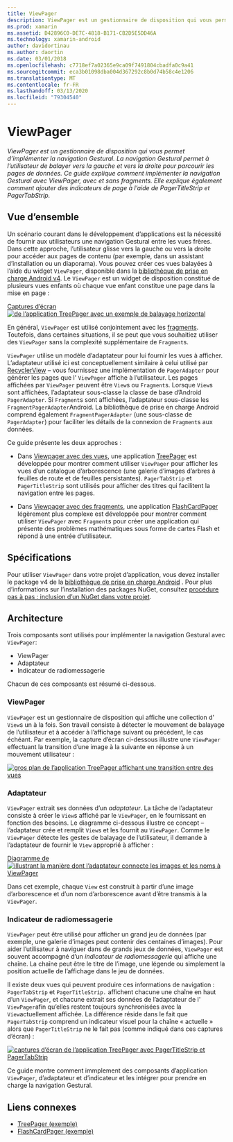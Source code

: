 ```yaml
---
title: ViewPager
description: ViewPager est un gestionnaire de disposition qui vous permet d’implémenter la navigation Gestural. La navigation Gestural permet à l’utilisateur de balayer vers la gauche et vers la droite pour parcourir les pages de données. Ce guide explique comment implémenter la navigation Gestural avec ViewPager, avec et sans fragments. Elle explique également comment ajouter des indicateurs de page à l’aide de PagerTitleStrip et PagerTabStrip.
ms.prod: xamarin
ms.assetid: D42896C0-DE7C-4818-B171-CB2D5E5DD46A
ms.technology: xamarin-android
author: davidortinau
ms.author: daortin
ms.date: 03/01/2018
ms.openlocfilehash: c7718ef7a02365e9ca09f7491804cbadfa0c9a41
ms.sourcegitcommit: eca3b01098dba004d367292c8b0d74b58c4e1206
ms.translationtype: MT
ms.contentlocale: fr-FR
ms.lasthandoff: 03/13/2020
ms.locfileid: "79304540"
---
```

# <a name="viewpager"></a>ViewPager

_ViewPager est un gestionnaire de disposition qui vous permet d’implémenter la navigation Gestural. La navigation Gestural permet à l’utilisateur de balayer vers la gauche et vers la droite pour parcourir les pages de données. Ce guide explique comment implémenter la navigation Gestural avec ViewPager, avec et sans fragments. Elle explique également comment ajouter des indicateurs de page à l’aide de PagerTitleStrip et PagerTabStrip._

## <a name="overview"></a>Vue d’ensemble

Un scénario courant dans le développement d’applications est la nécessité de fournir aux utilisateurs une navigation Gestural entre les vues frères. Dans cette approche, l’utilisateur glisse vers la gauche ou vers la droite pour accéder aux pages de contenu (par exemple, dans un assistant d’installation ou un diaporama). Vous pouvez créer ces vues balayées à l’aide du widget `ViewPager`, disponible dans la [bibliothèque de prise en charge Android v4](https://www.nuget.org/packages/Xamarin.Android.Support.v4/). Le `ViewPager` est un widget de disposition constitué de plusieurs vues enfants où chaque vue enfant constitue une page dans la mise en page : 

[Captures d’écran ![de l’application TreePager avec un exemple de balayage horizontal](images/01-intro-sml.png)](images/01-intro.png#lightbox)

En général, `ViewPager` est utilisé conjointement avec les [fragments](~/android/platform/fragments/index.md). Toutefois, dans certaines situations, il se peut que vous souhaitiez utiliser des `ViewPager` sans la complexité supplémentaire de `Fragment`s.

`ViewPager` utilise un modèle d’adaptateur pour lui fournir les vues à afficher. L’adaptateur utilisé ici est conceptuellement similaire à celui utilisé par [RecyclerView](~/android/user-interface/layouts/recycler-view/index.md) &ndash; vous fournissez une implémentation de `PagerAdapter` pour générer les pages que l' `ViewPager` affiche à l’utilisateur. Les pages affichées par `ViewPager` peuvent être `View`s ou `Fragment`s. Lorsque `View`s sont affichées, l’adaptateur sous-classe la classe de base d’Android `PagerAdapter`. Si `Fragment`s sont affichées, l’adaptateur sous-classe les `FragmentPagerAdapter`Android. La bibliothèque de prise en charge Android comprend également `FragmentPagerAdapter` (une sous-classe de `PagerAdapter`) pour faciliter les détails de la connexion de `Fragment`s aux données. 

Ce guide présente les deux approches : 

- Dans [Viewpager avec des vues](~/android/user-interface/controls/view-pager/viewpager-and-views.md), une application [TreePager](https://docs.microsoft.com/samples/xamarin/monodroid-samples/userinterface-treepager) est développée pour montrer comment utiliser `ViewPager` pour afficher les vues d’un catalogue d’arborescence (une galerie d’images d’arbres à feuilles de route et de feuilles persistantes). 
    `PagerTabStrip` et `PagerTitleStrip` sont utilisés pour afficher des titres qui facilitent la navigation entre les pages.

- Dans [Viewpager avec des fragments](~/android/user-interface/controls/view-pager/viewpager-and-fragments.md), une application [FlashCardPager](https://docs.microsoft.com/samples/xamarin/monodroid-samples/userinterface-flashcardpager) légèrement plus complexe est développée pour montrer comment utiliser `ViewPager` avec `Fragment`s pour créer une application qui présente des problèmes mathématiques sous forme de cartes Flash et répond à une entrée d’utilisateur. 

## <a name="requirements"></a>Spécifications

Pour utiliser `ViewPager` dans votre projet d’application, vous devez installer le package v4 de la [bibliothèque de prise en charge Android](https://www.nuget.org/packages/Xamarin.Android.Support.v4/) . Pour plus d’informations sur l’installation des packages NuGet, consultez [procédure pas à pas : inclusion d’un NuGet dans votre projet](https://docs.microsoft.com/visualstudio/mac/nuget-walkthrough). 

## <a name="architecture"></a>Architecture

Trois composants sont utilisés pour implémenter la navigation Gestural avec `ViewPager`:

- ViewPager
- Adaptateur
- Indicateur de radiomessagerie

Chacun de ces composants est résumé ci-dessous.

### <a name="viewpager"></a>ViewPager

`ViewPager` est un gestionnaire de disposition qui affiche une collection d' `View`s un à la fois. Son travail consiste à détecter le mouvement de balayage de l’utilisateur et à accéder à l’affichage suivant ou précédent, le cas échéant. Par exemple, la capture d’écran ci-dessous illustre une `ViewPager` effectuant la transition d’une image à la suivante en réponse à un mouvement utilisateur : 

[![gros plan de l’application TreePager affichant une transition entre des vues](images/02-transition-sml.png)](images/02-transition.png#lightbox)

### <a name="adapter"></a>Adaptateur

`ViewPager` extrait ses données d’un *adaptateur*. La tâche de l’adaptateur consiste à créer le `View`s affiché par le `ViewPager`, en le fournissant en fonction des besoins. Le diagramme ci-dessous illustre ce concept &ndash; l’adaptateur crée et remplit `View`s et les fournit au `ViewPager`. Comme le `ViewPager` détecte les gestes de balayage de l’utilisateur, il demande à l’adaptateur de fournir le `View` approprié à afficher : 

[Diagramme de ![illustrant la manière dont l’adaptateur connecte les images et les noms à ViewPager](images/03-adapter-sml.png)](images/03-adapter.png#lightbox)

Dans cet exemple, chaque `View` est construit à partir d’une image d’arborescence et d’un nom d’arborescence avant d’être transmis à la `ViewPager`. 

### <a name="pager-indicator"></a>Indicateur de radiomessagerie

`ViewPager` peut être utilisé pour afficher un grand jeu de données (par exemple, une galerie d’images peut contenir des centaines d’images). Pour aider l’utilisateur à naviguer dans de grands jeux de données, `ViewPager` est souvent accompagné d’un *indicateur de radiomessagerie* qui affiche une chaîne. La chaîne peut être le titre de l’image, une légende ou simplement la position actuelle de l’affichage dans le jeu de données. 

Il existe deux vues qui peuvent produire ces informations de navigation : `PagerTabStrip` et `PagerTitleStrip.` affichent chacune une chaîne en haut d’un `ViewPager`, et chacune extrait ses données de l’adaptateur de l' `ViewPager`afin qu’elles restent toujours synchronisées avec la `View`actuellement affichée. La différence réside dans le fait que `PagerTabStrip` comprend un indicateur visuel pour la chaîne « actuelle » alors que `PagerTitleStrip` ne le fait pas (comme indiqué dans ces captures d’écran) : 

[![captures d’écran de l’application TreePager avec PagerTitleStrip et PagerTabStrip](images/04-comparison-sml.png)](images/04-comparison.png#lightbox)

Ce guide montre comment immplement des composants d’application `ViewPager`, d’adaptateur et d’indicateur et les intégrer pour prendre en charge la navigation Gestural. 

## <a name="related-links"></a>Liens connexes

- [TreePager (exemple)](https://docs.microsoft.com/samples/xamarin/monodroid-samples/userinterface-treepager)
- [FlashCardPager (exemple)](https://docs.microsoft.com/samples/xamarin/monodroid-samples/userinterface-flashcardpager)
